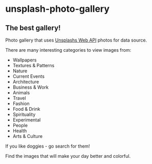 # unsplash-photo-gallery

## The best gallery!

Photo gallery that uses [Unsplashs Web API](https://unsplash.com/) photos for data source.

There are many interesting categories to view images from:

* Wallpapers
* Textures & Patterns
* Nature
* Current Events
* Architecture
* Business & Work
* Animals
* Travel
* Fashion
* Food & Drink
* Spirituality
* Experimental
* People
* Health
* Arts & Culture

If you like doggies - go search for them!

Find the images that will make your day better and colorful.


